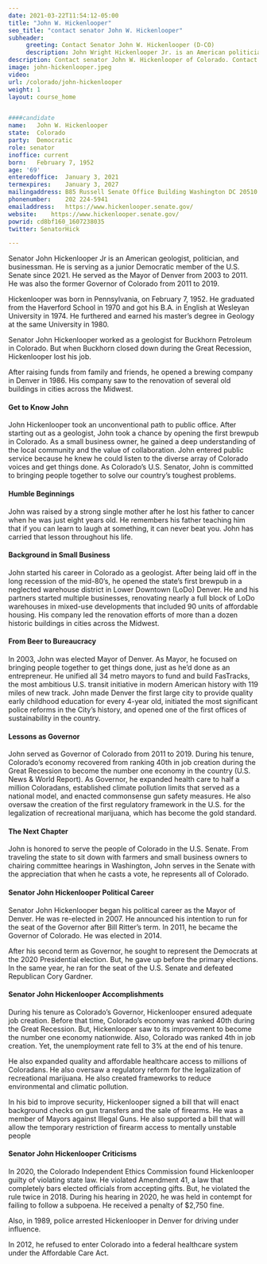 ```yaml
---
date: 2021-03-22T11:54:12-05:00
title: "John W. Hickenlooper"
seo_title: "contact senator John W. Hickenlooper"
subheader:
     greeting: Contact Senator John W. Hickenlooper (D-CO)
     description: John Wright Hickenlooper Jr. is an American politician, businessman, and geologist serving as the junior United States Senator from Colorado since 2021.
description: Contact senator John W. Hickenlooper of Colorado. Contact information for John W. Hickenlooper includes email address, phone number, and mailing address.
image: john-hickenlooper.jpeg
video: 
url: /colorado/john-hickenlooper
weight: 1
layout: course_home


####candidate
name:	John W. Hickenlooper
state:	Colorado
party:	Democratic
role: senator
inoffice: current
born:	February 7, 1952 
age: '69'
enteredoffice:	January 3, 2021
termexpires:	January 3, 2027
mailingaddress: B85 Russell Senate Office Building Washington DC 20510
phonenumber:	202 224-5941
emailaddress:	https://www.hickenlooper.senate.gov/
website:	https://www.hickenlooper.senate.gov/
powrid: cd8bf160_1607238035
twitter: SenatorHick

---
```

Senator John Hickenlooper Jr is an American geologist, politician, and businessman. He is serving as a junior Democratic member of the U.S. Senate since 2021. He served as the Mayor of Denver from 2003 to 2011. He was also the former Governor of Colorado from 2011 to 2019.

Hickenlooper was born in Pennsylvania, on February 7, 1952. He graduated from the Haverford School in 1970 and got his B.A. in English at Wesleyan University in 1974. He furthered and earned his master’s degree in Geology at the same University in 1980.

Senator John Hickenlooper worked as a geologist for Buckhorn Petroleum in Colorado. But when Buckhorn closed down during the Great Recession, Hickenlooper lost his job.

After raising funds from family and friends, he opened a brewing company in Denver in 1986. His company saw to the renovation of several old buildings in cities across the Midwest.

#### Get to Know John
John Hickenlooper took an unconventional path to public office. After starting out as a geologist, John took a chance by opening the first brewpub in Colorado. As a small business owner, he gained a deep understanding of the local community and the value of collaboration. John entered public service because he knew he could listen to the diverse array of Colorado voices and get things done. As Colorado’s U.S. Senator, John is committed to bringing people together to solve our country’s toughest problems.

#### Humble Beginnings
John was raised by a strong single mother after he lost his father to cancer when he was just eight years old. He remembers his father teaching him that if you can learn to laugh at something, it can never beat you. John has carried that lesson throughout his life.

#### Background in Small Business
John started his career in Colorado as a geologist. After being laid off in the long recession of the mid-80’s, he opened the state’s first brewpub in a neglected warehouse district in Lower Downtown (LoDo) Denver. He and his partners started multiple businesses, renovating nearly a full block of LoDo warehouses in mixed-use developments that included 90 units of affordable housing. His company led the renovation efforts of more than a dozen historic buildings in cities across the Midwest.

#### From Beer to Bureaucracy
In 2003, John was elected Mayor of Denver. As Mayor, he focused on bringing people together to get things done, just as he’d done as an entrepreneur. He unified all 34 metro mayors to fund and build FasTracks, the most ambitious U.S. transit initiative in modern American history with 119 miles of new track. John made Denver the first large city to provide quality early childhood education for every 4-year old, initiated the most significant police reforms in the City’s history, and opened one of the first offices of sustainability in the country.

#### Lessons as Governor
John served as Governor of Colorado from 2011 to 2019. During his tenure, Colorado’s economy recovered from ranking 40th in job creation during the Great Recession to become the number one economy in the country (U.S. News & World Report). As Governor, he expanded health care to half a million Coloradans, established climate pollution limits that served as a national model, and enacted commonsense gun safety measures. He also oversaw the creation of the first regulatory framework in the U.S. for the legalization of recreational marijuana, which has become the gold standard.

#### The Next Chapter
John is honored to serve the people of Colorado in the U.S. Senate. From traveling the state to sit down with farmers and small business owners to chairing committee hearings in Washington, John serves in the Senate with the appreciation that when he casts a vote, he represents all of Colorado.

#### Senator John Hickenlooper Political Career

Senator John Hickenlooper began his political career as the Mayor of Denver. He was re-elected in 2007. He announced his intention to run for the seat of the Governor after Bill Ritter’s term. In 2011, he became the Governor of Colorado. He was elected in 2014.

After his second term as Governor, he sought to represent the Democrats at the 2020 Presidential election. But, he gave up before the primary elections. In the same year, he ran for the seat of the U.S. Senate and defeated Republican Cory Gardner.

#### Senator John Hickenlooper Accomplishments

During his tenure as Colorado’s Governor, Hickenlooper ensured adequate job creation. Before that time, Colorado’s economy was ranked 40th during the Great Recession. But, Hickenlooper saw to its improvement to become the number one economy nationwide. Also, Colorado was ranked 4th in job creation. Yet, the unemployment rate fell to 3% at the end of his tenure.

He also expanded quality and affordable healthcare access to millions of Coloradans. He also oversaw a regulatory reform for the legalization of recreational marijuana. He also created frameworks to reduce environmental and climatic pollution.

In his bid to improve security, Hickenlooper signed a bill that will enact background checks on gun transfers and the sale of firearms. He was a member of Mayors against Illegal Guns. He also supported a bill that will allow the temporary restriction of firearm access to mentally unstable people

#### Senator John Hickenlooper Criticisms

In 2020, the Colorado Independent Ethics Commission found Hickenlooper guilty of violating state law. He violated Amendment 41, a law that completely bars elected officials from accepting gifts. But, he violated the rule twice in 2018. During his hearing in 2020, he was held in contempt for failing to follow a subpoena. He received a penalty of $2,750 fine.

Also, in 1989, police arrested Hickenlooper in Denver for driving under influence.

In 2012, he refused to enter Colorado into a federal healthcare system under the Affordable Care Act.